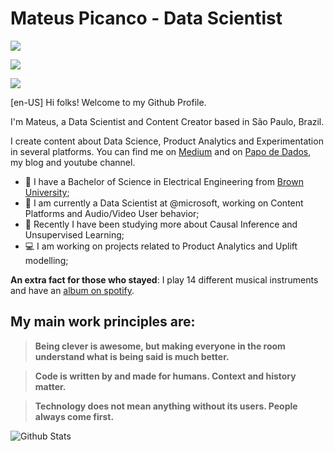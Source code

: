 # Mateus Picanco - Data Scientist

[<img src="https://img.shields.io/badge/linkedin-%230077B5.svg?&style=for-the-badge&logo=linkedin&logoColor=white" />](https://www.linkedin.com/in/mateuspicanco/)

[<img src="https://img.shields.io/badge/medium-%2312100E.svg?&style=for-the-badge&logo=medium&logoColor=white" />](https://medium.com/@mateuspicanco)  

[<img src = "https://img.shields.io/badge/Kaggle-20BEFF?style=for-the-badge&logo=Kaggle&logoColor=white" />](https://www.kaggle.com/mateuspicanco)

[en-US]
Hi folks! Welcome to my Github Profile.

I'm Mateus, a Data Scientist and Content Creator based in São Paulo, Brazil. 

I create content about Data Science, Product Analytics and Experimentation in several platforms. You can find me on [Medium](https://mateuspicanco.medium.com/) and on [Papo de Dados](https://papodedados.com/), my blog and youtube channel.

- :school: I have a Bachelor of Science in Electrical Engineering from [Brown University](https://www.brown.edu/);
- :bank: I am currently a Data Scientist at @microsoft, working on Content Platforms and Audio/Video User behavior;
- :rocket: Recently I have been studying more about Causal Inference and Unsupervised Learning;
- :computer: I am working on projects related to Product Analytics and Uplift modelling;

**An extra fact for those who stayed**: I play 14 different musical instruments and have an [album on spotify](https://open.spotify.com/artist/7kilyBrsKL8lSoW5tU9s5Y).

## My main work principles are:

> **Being clever is awesome, but making everyone in the room understand what is being said is much better.**

> **Code is written by and made for humans. Context and history matter.**

> **Technology does not mean anything without its users. People always come first.**

![Github Stats](https://github-readme-stats.vercel.app/api?username=mateuspicanco&show_icons=true&theme=dracula)
